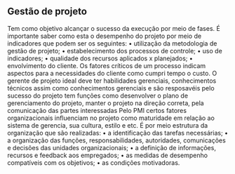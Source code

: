 ## Gestão de projeto

Tem como objetivo alcançar o sucesso da execução por meio de fases.
É importante saber como esta o desempenho do projeto por meio de indicadores que podem ser os seguintes:
• utilização da metodologia de gestão de projeto;
• estabelecimento dos processos de controle;
• uso de indicadores;
• qualidade dos recursos aplicados x planejados;
• envolvimento do cliente.
Os fatores críticos de um processo indicam aspectos para a necessidades do cliente como cumpri tempo o custo.
O gerente de projeto ideal deve ter habilidades gerenciais, conhecimentos técnicos assim como conhecimentos gerenciais e são resposavéis pelo sucesso do projeto tem funções como desenvolver o plano de gerenciamento do projeto, manter o projeto na direção correta, pela comunicação das partes interessadas
Pelo PMI certos fatores organizacionais influenciam no projeto como maturidade em relação ao sistema de gerencia, sua cultura, estilo e etc.
É por meio estrutura da organização que são realizadas:
• a identificação das tarefas necessárias;
• a organização das funções, responsabilidades, autoridades, comunicações e decisões das unidades organizacionais;
• a definição de informações, recursos e feedback aos empregados;
• as medidas de desempenho compatíveis com os objetivos;
• as condições motivadoras.
